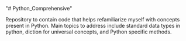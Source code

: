 "# Python_Comprehensive" 

Repository to contain code that helps refamiliarize myself with concepts present in Python. Main topics to address include standard data types in python, diction for universal concepts, and Python specific methods.

